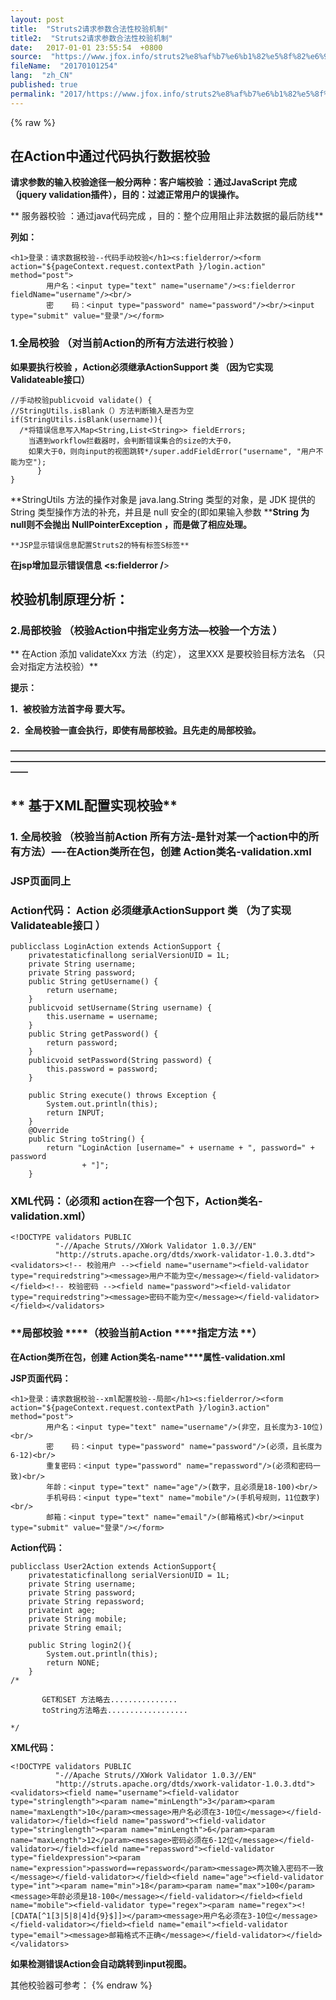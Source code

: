 ```yaml
---
layout: post
title:  "Struts2请求参数合法性校验机制"
title2:  "Struts2请求参数合法性校验机制"
date:   2017-01-01 23:55:54  +0800
source:  "https://www.jfox.info/struts2%e8%af%b7%e6%b1%82%e5%8f%82%e6%95%b0%e5%90%88%e6%b3%95%e6%80%a7%e6%a0%a1%e9%aa%8c%e6%9c%ba%e5%88%b6.html"
fileName:  "20170101254"
lang:  "zh_CN"
published: true
permalink: "2017/https://www.jfox.info/struts2%e8%af%b7%e6%b1%82%e5%8f%82%e6%95%b0%e5%90%88%e6%b3%95%e6%80%a7%e6%a0%a1%e9%aa%8c%e6%9c%ba%e5%88%b6.html"
---
```

{% raw %}
##  在Action中通过代码执行数据校验

**请求参数的输入校验途径一般分两种：客户端校验 ：通过JavaScript 完成 （jquery validation插件），目的：过滤正常用户的误操作。**

** 服务器校验 ：通过java代码完成 ，目的：整个应用阻止非法数据的最后防线**

**列如：**

    <h1>登录：请求数据校验--代码手动校验</h1><s:fielderror/><form action="${pageContext.request.contextPath }/login.action" method="post">
            用户名：<input type="text" name="username"/><s:fielderror fieldName="username"/><br/>
            密    码：<input type="password" name="password"/><br/><input type="submit" value="登录"/></form>

### **1.全局校验 （对当前Action的所有方法进行校验 ）**

**如果要执行校验 ，Action必须继承ActionSupport 类 （因为它实现 Validateable接口）**

    //手动校验publicvoid validate() {
    //StringUtils.isBlank（）方法判断输入是否为空if(StringUtils.isBlank(username)){
      /*将错误信息写入Map<String,List<String>> fieldErrors;
        当遇到workflow拦截器时，会判断错误集合的size的大于0，
        如果大于0，则向input的视图跳转*/super.addFieldError("username", "用户不能为空");
          }
    }

**StringUtils 方法的操作对象是 java.lang.String 类型的对象，是 JDK 提供的 String 类型操作方法的补充，并且是 null 安全的(即如果输入参数 ****String 为 null则不会抛出 NullPointerException ，而是做了相应处理。**

    **JSP显示错误信息配置Struts2的特有标签S标签**

**在jsp增加显示错误信息 <s:fielderror /**>

## **校验机制原理分析：**

### 2.局部校验 （校验Action中指定业务方法—校验一个方法 ）

** 在Action 添加 validateXxx 方法（约定）， 这里XXX 是要校验目标方法名 （只会对指定方法校验）**

**提示：**

**1．被校验方法首字母 要大写。**

**2．全局校验一直会执行，即使有局部校验。且先走的局部校验。**

**——————————————————————————————————————————————————————————————————————————**

## ** 基于XML配置实现校验**

### 1.  全局校验 （校验当前Action 所有方法-是针对某一个action中的所有方法）—-在Action类所在包，创建 Action类名-validation.xml

### JSP页面同上

### Action代码： Action 必须继承ActionSupport 类 （为了实现 **Validateable接口** ）

    publicclass LoginAction extends ActionSupport {
        privatestaticfinallong serialVersionUID = 1L;
        private String username;
        private String password;
        public String getUsername() {
            return username;
        }
        publicvoid setUsername(String username) {
            this.username = username;
        }
        public String getPassword() {
            return password;
        }
        publicvoid setPassword(String password) {
            this.password = password;
        }
    
        public String execute() throws Exception {
            System.out.println(this);
            return INPUT;
        }
        @Override
        public String toString() {
            return "LoginAction [username=" + username + ", password=" + password
                    + "]";
        }
        

### XML代码：（必须和 action在容一个包下，Action类名-validation.xml）

    <!DOCTYPE validators PUBLIC
              "-//Apache Struts//XWork Validator 1.0.3//EN"
              "http://struts.apache.org/dtds/xwork-validator-1.0.3.dtd"><validators><!-- 校验用户 --><field name="username"><field-validator type="requiredstring"><message>用户不能为空</message></field-validator></field><!-- 校验密码 --><field name="password"><field-validator type="requiredstring"><message>密码不能为空</message></field-validator></field></validators>

###  **局部校验 ****（校验当前Action ****指定方法 ****）**

**在Action****类所在包，创建 Action****类名-<action>name****属性-validation.xml**

**JSP页面代码：**

    <h1>登录：请求数据校验--xml配置校验--局部</h1><s:fielderror/><form action="${pageContext.request.contextPath }/login3.action" method="post">
            用户名：<input type="text" name="username"/>(非空，且长度为3-10位)<br/>
            密    码：<input type="password" name="password"/>(必须，且长度为6-12)<br/>
            重复密码：<input type="password" name="repassword"/>(必须和密码一致)<br/>
            年龄：<input type="text" name="age"/>(数字，且必须是18-100)<br/>
            手机号码：<input type="text" name="mobile"/>(手机号规则，11位数字)<br/>
            邮箱：<input type="text" name="email"/>(邮箱格式)<br/><input type="submit" value="登录"/></form>

**Action代码：**

    publicclass User2Action extends ActionSupport{
        privatestaticfinallong serialVersionUID = 1L;
        private String username;
        private String password;
        private String repassword;
        privateint age;
        private String mobile;
        private String email;
        
        public String login2(){
            System.out.println(this);
            return NONE;
        }
    /*
    
           GET和SET 方法略去...............
           toString方法略去..................
    
    */

**XML代码：**

    <!DOCTYPE validators PUBLIC
              "-//Apache Struts//XWork Validator 1.0.3//EN"
              "http://struts.apache.org/dtds/xwork-validator-1.0.3.dtd"><validators><field name="username"><field-validator type="stringlength"><param name="minLength">3</param><param name="maxLength">10</param><message>用户名必须在3-10位</message></field-validator></field><field name="password"><field-validator type="stringlength"><param name="minLength">6</param><param name="maxLength">12</param><message>密码必须在6-12位</message></field-validator></field><field name="repassword"><field-validator type="fieldexpression"><param name="expression">password==repassword</param><message>两次输入密码不一致</message></field-validator></field><field name="age"><field-validator type="int"><param name="min">18</param><param name="max">100</param><message>年龄必须是18-100</message></field-validator></field><field name="mobile"><field-validator type="regex"><param name="regex"><![CDATA[^1[3|5|8|4]d{9}$]]></param><message>用户名必须在3-10位</message></field-validator></field><field name="email"><field-validator type="email"><message>邮箱格式不正确</message></field-validator></field></validators>

**如果检测错误Action会自动跳转到input视图。**

其他校验器可参考：
{% endraw %}